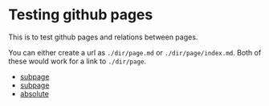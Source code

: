 # Testing github pages

This is to test github pages and relations between pages. 

You can either create a url as `./dir/page.md` or `./dir/page/index.md`. Both of these would work for a link to `./dir/page`. 

* [subpage](./subpage)
* [subpage](./subpage/subpage)
* [absolute](/tmp/subpage/subpage)
